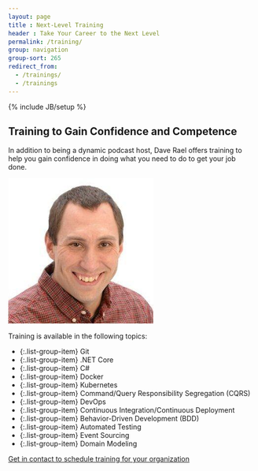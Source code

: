 ```yaml
---
layout: page
title : Next-Level Training
header : Take Your Career to the Next Level
permalink: /training/
group: navigation
group-sort: 265
redirect_from:
  - /trainings/
  - /trainings
---
```

{% include JB/setup %}

## Training to Gain Confidence and Competence

In addition to being a dynamic podcast host, Dave Rael offers training to help you gain confidence in doing what you need to do to get your job done.

<img class="img guest" src="/assets/images/DaveRael.jpg" />

Training is available in the following topics:

* {:.list-group-item} Git
* {:.list-group-item} .NET Core
* {:.list-group-item} C#
* {:.list-group-item} Docker
* {:.list-group-item} Kubernetes
* {:.list-group-item} Command/Query Responsibility Segregation (CQRS)
* {:.list-group-item} DevOps
* {:.list-group-item} Continuous Integration/Continuous Deployment
* {:.list-group-item} Behavior-Driven Development (BDD)
* {:.list-group-item} Automated Testing
* {:.list-group-item} Event Sourcing
* {:.list-group-item} Domain Modeling

[Get in contact to schedule training for your organization](mailto:dave@developeronfire.com)
